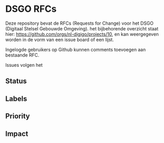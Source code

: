 # DSGO RFCs

Deze repository bevat de RFCs (Requests for Change) voor het DSGO (Digitaal Stelsel Gebouwde Omgeving).
het bijbehorende overzicht staat hier: https://github.com/orgs/nl-digigo/projects/10, en kan weergegeven worden in de vorm van een issue board of een lijst.

Ingelogde gebruikers op Github kunnen comments toevoegen aan bestaande RFC.

Issues volgen het 

## Status

## Labels

## Priority

## Impact
